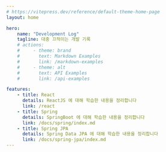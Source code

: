 ```yaml
---
# https://vitepress.dev/reference/default-theme-home-page
layout: home

hero:
    name: "Development Log"
    tagline: 대충 끄적이는 개발 기록
    # actions:
    #     - theme: brand
    #       text: Markdown Examples
    #       link: /markdown-examples
    #     - theme: alt
    #       text: API Examples
    #       link: /api-examples

features:
    - title: React
      details: ReactJS 에 대해 학습한 내용을 정리합니다
      link: /react
    - title: Spring
      details: SpringBoot 에 대해 학습한 내용을 정리합니다
      link: /docs/spring/index.md
    - title: Spring JPA
      details: Spring Data JPA 에 대해 학습한 내용을 정리합니다
      link: /docs/spring-jpa/index.md
---
```


